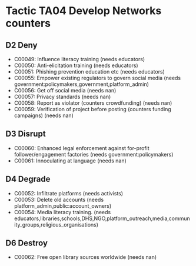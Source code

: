 # Tactic TA04 Develop Networks counters


## D2 Deny
* C00049: Influence literacy training (needs educators)
* C00050: Anti-elicitation training (needs educators)
* C00051: Phishing prevention education etc (needs educators)
* C00055: Empower existing regulators to govern social media (needs government:policymakers,government,platform_admin)
* C00056: Get off social media (needs nan)
* C00057: Privacy standards (needs nan)
* C00058: Report as violator (counters crowdfunding) (needs nan)
* C00059: Verification of project before posting (counters funding campaigns) (needs nan)

## D3 Disrupt
* C00060: Enhanced legal enforcement against for-profit follower/engagement factories (needs government:policymakers)
* C00061: Innoculating at language (needs nan)

## D4 Degrade
* C00052: Infiltrate platforms (needs activists)
* C00053: Delete old accounts (needs platform_admin,public:account_owners)
* C00054: Media literacy training.  (needs educators,libraries,schools,DHS,NGO,platform_outreach,media,community_groups,religious_organisations)

## D6 Destroy
* C00062: Free open library sources worldwide (needs nan)
